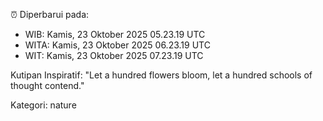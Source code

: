 ⏰ Diperbarui pada:
- WIB: Kamis, 23 Oktober 2025 05.23.19 UTC
- WITA: Kamis, 23 Oktober 2025 06.23.19 UTC
- WIT: Kamis, 23 Oktober 2025 07.23.19 UTC

Kutipan Inspiratif:
"Let a hundred flowers bloom, let a hundred schools of thought contend."


Kategori: nature

